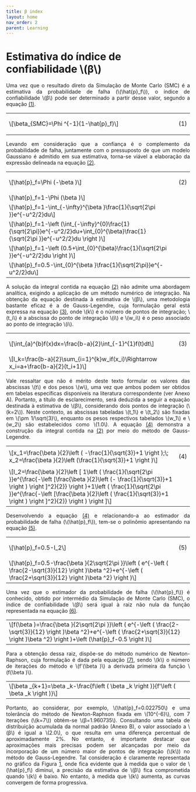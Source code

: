 ```yaml
---
title: β index
layout: home
nav_order: 2
parent: Learning
---
```


<!--Don't delete this script-->
<script src = "https://polyfill.io/v3/polyfill.min.js?features=es6"></script>
<script id = "MathJax-script" async src="https://cdn.jsdelivr.net/npm/mathjax@3/es5/tex-mml-chtml.js"></script>
<!--Don't delete this script-->

<h1>Estimativa do índice de confiabilidade \(β\)</h1>

<p align = "justify">
Uma vez que o resultado direto da Simulação de Monte Carlo (SMC) é a estimativa da probabilidade de falha (\(\hat{p}_f\)), o índice de confiabilidade \(β\) pode ser determinado a partir desse valor, segundo a equação <a href="#eq1">(1)</a>.
</p>

<table border = "0" style = "width: 100%;">
  <tr>
    <td align = "left" style = "width: 95%;">\[\beta_{SMC}=\Phi ^{-1}(1-\hat{p}_f)\]</td>
    <td align = "right" style = "width: 5%;"><p id = "eq1">(1)</p></td>
  </tr>
</table>

<p align = "justify">
Levando em consideração que a confiança é o complemento da probabilidade de falha, juntamente com o pressuposto de que um modelo Gaussiano é admitido em sua estimativa, torna-se viável a elaboração da expressão delineada na equação <a href="#eq2">(2)</a>.
</p>

<table border = "0" style = "width: 100%;">
  <tr>
    <td align = "left" style = "width: 95%;">\[\hat{p}_f=\Phi (-\beta )\]</td>
    <td rowspam = "6" align = "right" style = "width: 5%;"><p id = "eq2">(2)</p></td>
  </tr>
   <tr>
    <td align = "left" style = "width: 95%;">\[\hat{p}_f=1-\Phi (\beta )\]</td>
  </tr>
  <tr>
    <td align = "left" style = "width: 95%;">\[\hat{p}_f=1-\int_{-\infty}^{\beta }\frac{1}{\sqrt{2\pi }}e^{-u^2/2}du\]</td>
  </tr>
  <tr>
    <td align = "left" style = "width: 95%;">\[\hat{p}_f=1-\left (\int_{-\infty}^{0}\frac{1}{\sqrt{2\pi}}e^{-u^2/2}du+\int_{0}^{\beta}\frac{1}{\sqrt{2\pi }}e^{-u^2/2}du  \right )\]</td>
  </tr>
  <tr>
    <td align = "left" style = "width: 95%;">\[\hat{p}_f=1-\left (0.5+\int_{0}^{\beta}\frac{1}{\sqrt{2\pi }}e^{-u^2/2}du  \right )\]</td>
  </tr>
  <tr>
    <td align = "left" style = "width: 95%;">\[\hat{p}_f=0.5-\int_{0}^{\beta }\frac{1}{\sqrt{2\pi}}e^{-u^2/2}du\]</td>
  </tr>
</table>

<p align = "justify">
A solução da integral contida na equação <a href="#eq2">(2)</a> não admite uma abordagem analítica, exigindo a aplicação de um método numérico de integração. Na obtenção da equação destinada à estimativa de \(β\), uma metodologia bastante eficaz é a de Gauss-Legendre, cuja formulação geral está expressa na equação <a href="#eq3">(3)</a>, onde \(k\) é o número de pontos de integração; \(t_i\) é a abscissa do ponto de integração \(i\) e \(w_i\) é o peso associado ao ponto de integração \(i\).
</p>

<table border = "0" style = "width: 100%;">
  <tr>
    <td align = "left" style = "width: 95%;">\[\int_{a}^{b}f(x)dx=\frac{b-a}{2}\int_{-1}^{1}f(t)dt\]</td>
    <td rowspam = "2" align = "right" style = "width: 5%;"><p id = "eq3">(3)</p></td>
  </tr>
   <tr>
    <td align = "left" style = "width: 95%;">\[I_k=\frac{b-a}{2}\sum_{i=1}^{k}w_if(x_i)\Rightarrow x_i=a+\frac{b-a}{2}(t_i+1)\]</td>
  </tr>
</table>

<p align = "justify">
Vale ressaltar que não é mérito deste texto formular os valores das abscissas \(t\) e dos pesos \(w\), uma vez que ambos podem ser obtidos em tabelas específicas disponíveis na literatura correspondente (ver Anexo A). Portanto, a título de esclarecimento, será deduzida a seguir a equação destinada à estimativa de \(β\), considerando dois pontos de integração (\(k=2\)). Neste contexto, as abscissas tabeladas \(t_1\) e \(t_2\) são fixadas em \(\pm 1/\sqrt{3}\), enquanto os pesos respectivos tabelados \(w_1\) e \(w_2\) são estabelecidos como \(1.0\). A equação <a href="#eq4">(4)</a> demonstra a construção da integral contida na <a href="#eq2">(2)</a> por meio do método de Gauss-Legendre.
</p>

<table border = "0" style = "width: 100%;">
  <tr>
    <td align = "left" style = "width: 95%;">\[x_1=\frac{\beta }{2}\left ( -\frac{1}{\sqrt{3}}+1 \right );\; x_2=\frac{\beta }{2}\left (\frac{1}{\sqrt{3}}+1 \right )\]</td>
    <td rowspam = "2" align = "right" style = "width: 5%;"><p id = "eq4">(4)</p></td>
  </tr>
   <tr>
    <td align = "left" style = "width: 95%;">\[I_2=\frac{\beta }{2}\left [ 1\left ( \frac{1}{\sqrt{2\pi }}e^{\frac{-\left [\frac{\beta }{2}\left (- \frac{1}{\sqrt{3}}+1 \right )  \right ]^2}{2}} \right )+1\left ( \frac{1}{\sqrt{2\pi }}e^{\frac{-\left [\frac{\beta }{2}\left ( \frac{1}{\sqrt{3}}+1 \right )  \right ]^2}{2}} \right ) \right ]\]</td>
  </tr>
</table>

<p align = "justify">
Desenvolvendo a equação <a href="#eq4">(4)</a> e relacionando-a ao estimador da probabilidade de falha (\(\hat{p}_f\)), tem-se o polinômio apresentando na equação <a href="#eq5">(5)</a>.
</p>

<table border = "0" style = "width: 100%;">
  <tr>
    <td align = "left" style = "width: 95%;">\[\hat{p}_f=0.5-I_2\]</td>
    <td rowspam = "2" align = "right" style = "width: 5%;"><p id = "eq5">(5)</p></td>
  </tr>
   <tr>
    <td align = "left" style = "width: 95%;">\[\hat{p}_f=0.5-\frac{\beta }{2\sqrt{2\pi }}\left ( e^{-\left ( \frac{2-\sqrt{3}}{12} \right )\beta ^2}+e^{-\left ( \frac{2+\sqrt{3}}{12} \right )\beta ^2} \right )\]</td>
  </tr>
</table>

<p align = "justify">
Uma vez que o estimador da probabilidade de falha (\(\hat{p}_f\)) é conhecido, obtido por intermédio da Simulação de Monte Carlo (SMC), o índice de confiabilidade \(β\) será igual à raiz não nula da função representada na equação <a href="#eq6">(6)</a>.
</p>

<table border = "0" style = "width: 100%;">
  <tr>
    <td align = "left" style = "width: 95%;">\[f(\beta )=\frac{\beta }{2\sqrt{2\pi }}\left ( e^{-\left ( \frac{2-\sqrt{3}}{12} \right )\beta ^2}+e^{-\left ( \frac{2+\sqrt{3}}{12} \right )\beta ^2} \right )+\left (\hat{p}_f-0.5  \right )\]</td>
  </tr>
</table>

<p align = "justify">
Para a obtenção dessa raiz, dispõe-se do método numérico de Newton-Raphson, cuja formulação é dada pela equação <a href="#eq7">(7)</a>, sendo \(k\) o número de iterações do método e \(f'(\beta )\) a derivada primeira da função \(f(\beta )\).
</p>

<table border = "0" style = "width: 100%;">
  <tr>
    <td align = "left" style = "width: 95%;">\[\beta _{k+1}=\beta _k-\frac{f\left ( \beta _k \right )}{f'\left ( \beta _k \right )}\]</td>
  </tr>
</table>

<p align = "justify">
Portanto, ao considerar, por exemplo, \(\hat{p}_f=0.022750\) e uma tolerância do método de Newton-Raphson fixada em \(10^{-6}\), com 7 iterações (\(k=7\)) obtém-se \(β=1.960735\). Consultando uma tabela de distribuição acumulada da normal padrão (Anexo B), o valor associado a \(β\) é igual a \(2.0\), o que resulta em uma diferença percentual de aproximadamente 2%. No entanto, é importante destacar que aproximações mais precisas podem ser alcançadas por meio da incorporação de um número maior de pontos de integração (\(k\)) no método de Gauss-Legendre. Tal consideração é claramente representada no gráfico da Figura <a href="#fig1">1</a>, onde fica evidente que à medida que o valor de \(\hat{p}_f\)  diminui, a precisão da estimativa de \(β\) fica comprometida quando \(k\) é baixo. No entanto, à medida que \(k\) aumenta, as curvas convergem de forma progressiva.
</p>
